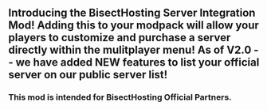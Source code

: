 ## Introducing the BisectHosting Server Integration Mod! Adding this to your modpack will allow your players to customize and purchase a server directly within the mulitplayer menu! As of V2.0 -- we have added NEW features to list your official server on our public server list!

### This mod is intended for BisectHosting Official Partners.
